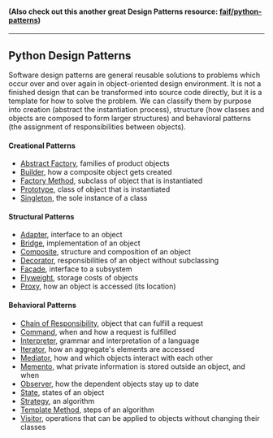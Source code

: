#### (Also check out this another great Design Patterns resource: [faif/python-patterns](https://github.com/faif/python-patterns))

__________________________
## Python Design Patterns

Software design patterns are general reusable solutions to problems which occur
over and over again in object-oriented design environment. It is not a finished 
design that can be transformed into source code directly, but it is a template for how
to solve the problem. We can classify them by purpose into creation (abstract 
the instantiation process), structure (how classes and objects are composed to form 
larger structures) and behavioral patterns (the assignment of responsibilities between 
objects).  

#### Creational Patterns 
- [Abstract Factory], families of product objects
- [Builder], how a composite object gets created
- [Factory Method], subclass of object that is instantiated
- [Prototype], class of object that is instantiated
- [Singleton], the sole instance of a class 
#### Structural Patterns
- [Adapter], interface to an object
- [Bridge], implementation of an object 
- [Composite], structure and composition of an object
- [Decorator], responsibilities of an object without subclassing
- [Façade], interface to a subsystem
- [Flyweight], storage costs of objects
- [Proxy], how an object is accessed (its location)
#### Behavioral Patterns
- [Chain of Responsibility], object that can fulfill a request
- [Command], when and how a request is fulfilled
- [Interpreter], grammar and interpretation of a language
- [Iterator], how an aggregate's elements are accessed
- [Mediator], how and which objects interact with each other
- [Memento], what private information is stored outside an object, and when 
- [Observer], how the dependent objects stay up to date
- [State], states of an object
- [Strategy], an algorithm
- [Template Method], steps of an algorithm
- [Visitor], operations that can be applied to objects without changing their classes

[Abstract Factory]: abstract-factory
[Builder]: builder
[Factory Method]: factory-method
[Prototype]: prototype
[Singleton]: singleton
[Adapter]: adapter
[Bridge]: https://github.com/Elfein7Night/CS-Material-And-Snippets/tree/master/Design%20Patterns/python/bridge 
[Composite]: composite
[Decorator]: decorator
[Façade]: facade
[Flyweight]: flyweight
[Proxy]: proxy
[Chain of Responsibility]: chain-of-responsibility
[Command]: command
[Interpreter]: interpreter
[Iterator]: iterator
[Mediator]: mediator
[Memento]: memento
[Observer]: observer
[State]: state
[Strategy]: strategy
[Template Method]: template-method
[Visitor]: visitor
